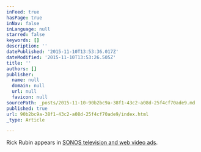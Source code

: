 ```yaml
---
inFeed: true
hasPage: true
inNav: false
inLanguage: null
starred: false
keywords: []
description: ''
datePublished: '2015-11-10T13:53:36.017Z'
dateModified: '2015-11-10T13:53:26.505Z'
title: ''
authors: []
publisher:
  name: null
  domain: null
  url: null
  favicon: null
sourcePath: _posts/2015-11-10-90b2bc9a-38f1-43c2-a08d-25f4cf70ade9.md
published: true
url: 90b2bc9a-38f1-43c2-a08d-25f4cf70ade9/index.html
_type: Article

---
```

Rick Rubin appears in [SONOS television and web video ads][0].

[0]: https://www.youtube.com/watch?v=FMoaZo5urGo